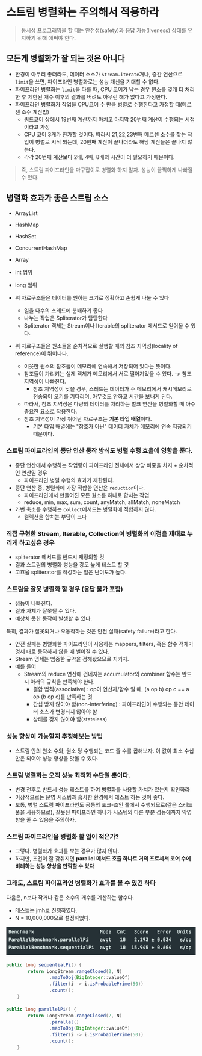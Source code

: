 # 스트림 병렬화는 주의해서 적용하라 
> 동시성 프로그래밍을 할 때는 안전성(safety)과 응답 가능(liveness) 상태를 유지하기 위해 애써야 한다.

## 모든게 병렬화가 잘 되는 것은 아니다
- 환경이 아무리 좋더라도, 데이터 소스가 `Stream.iterate`거나, 중간 연산으로 `limit`을 쓰면, 파이프라인 병렬화로는 성능 개선을 기대할 수 없다.
- 파이프라인 병렬화는 `limit`을 다룰 때, CPU 코어가 남는 경우 원소를 몇개 더 처리한 후 제한된 개수 이후의 결과를 버려도 아무런 해가 없다고 가정한다.
- 파이프라인 병렬화가 작업을 CPU코어 수 만큼 병렬로 수행한다고 가정할 때(메르센 소수 계산법)
  - 쿼드코어 상에서 19번째 계산까지 마치고 마지막 20번째 계산이 수행되는 시점이라고 가정
  - CPU 코어 3개가 한가할 것이다. 따라서 21,22,23번째 메르센 소수를 찾는 작업이 병렬로 시작 되는데, 20번째 계산이 끝나더라도 해당 계산들은 끝나지 않는다.
  - 각각 20번째 계산보다 2배, 4배, 8배의 시간이 더 필요하기 때문이다.

> 즉, 스트림 파이프라인을 마구잡이로 병렬화 하지 말자. 성능이 끔찍하게 나빠질 수 있다. 

## 병렬화 효과가 좋은 스트림 소스
- ArrayList
- HashMap
- HashSet
- ConcurrentHashMap
- Array
- int 범위
- long 범위

- 위 자료구조들은 데이터를 원하는 크기로 정확하고 손쉽게 나눌 수 있다
  - 일을 다수의 스레드에 분배하기 좋다
  - 나누는 작업은 Spliterator가 담당한다 
  - Spliterator 객체는 Stream이나 Iterable의 spliterator 메서드로 얻어올 수 있다.

- 위 자료구조들은 원소들을 순차적으로 실행할 때의 참조 지역성(locality of reference)이 뛰어나다.
  - 이웃한 원소의 참조들이 메모리에 연속해서 저장되어 있다는 뜻이다.
  - 참조들이 가리키는 실제 객체가 메모리에서 서로 떨어져있을 수 있다. -> 참조 지역성이 나빠진다.
    - 참조 지역성이 낮을 경우, 스레드는 데이터가 주 메모리에서 캐시메모리로 전송되어 오기를 기다리며, 아무것도 안하고 시간을 보내게 된다.
  - 따라서, 참조 지역성은 다량의 데이터를 처리하는 벌크 연산을 병렬화할 때 아주 중요한 요소로 작용한다.
  - 참조 지역성이 가장 뛰어난 자료구조는 **기본 타입 배열**이다.
    - 기본 타입 배열에는 "참조가 아닌" 데이터 자체가 메모리에 연속 저장되기 때문이다.

### 스트림 파이프라인의 종단 연산 동작 방식도 병렬 수행 효율에 영향을 준다.
- 종단 연산에서 수행하는 작업량이 파이프라인 전체에서 상당 비중을 차지 + 순차적인 연산일 경우
  - 파이프라인 병렬 수행의 효과가 제한된다.
- 종단 연산 중, 병렬화에 가장 적합한 연산은 `reduction`이다.
  - 파이프라인에서 만들어진 모든 원소를 하나로 합치는 작업
  - reduce, min, max, sum, count, anyMatch, allMatch, noneMatch
- 가변 축소를 수행하는 `collect`메서드는 병렬화에 적합하지 않다.
  - 컬렉션을 합치는 부담이 크다 


### 직접 구현한 Stream, Iterable, Collection이 병렬화의 이점을 제대로 누리게 하고싶은 경우
- spliterator 메서드를 반드시 재정의할 것
- 결과 스트림의 병렬화 성능을 강도 높게 테스트 할 것
- 고효율 spliterator를 작성하는 일은 난이도가 높다.


### 스트림을 잘못 병렬화 할 경우 (응답 불가 포함)
- 성능이 나빠진다.
- 결과 자체가 잘못될 수 있다.
- 예상치 못한 동작이 발생할 수 있다.


특히, 결과가 잘못되거나 오동작하는 것은 안전 실패(safety failure)라고 한다.
- 안전 실패는 병렬화한 파이프라인이 사용하는 mappers, filters, 혹은 함수 객체가 명세 대로 동작하지 않을 때 벌어질 수 있다.
- Stream 명세는 엄중한 규약을 정해놨으므로 지키자.
- 예를 들어
  - Stream의 reduce 연산에 건네지는 accumulator와 combiner 함수는 반드시 아래의 규칙을 만족해야 한다.
    - 결합 법칙(associative) : op이 연산자/함수 일 때, (a op b) op c == a op (b op c)를 만족하는 것 
    - 간섭 받지 않아야 함(non-interfering) : 파이프라인이 수행되는 동안 데이터 소스가 변경되지 않아야 함 
    - 상태를 갖지 않아야 함(stateless)


### 성능 향상이 가능할지 추정해보는 방법 
- 스트림 안의 원소 수와, 원소 당 수행되는 코드 줄 수를 곱해보자. 이 값이 최소 수십만은 되어야 성능 향상을 맛볼 수 있다.


### 스트림 병렬화는 오직 성능 최적화 수단일 뿐이다.
- 변경 전후로 반드시 성능 테스트를 하여 병렬화를 사용할 가치가 있는지 확인하라 
- 이상적으로는 운영 시스템과 흡사한 환경에서 테스트 하는 것이 좋다. 
- 보통, 병렬 스트림 파이프라인도 공통의 포크-조인 풀에서 수행되므로(같은 스레드 풀을 사용하므로), 잘못된 파이프라인 하나가 시스템의 다른 부분 성능에까지 악영향을 줄 수 있음을 주의하자.


### 스트림 파이프라인을 병렬화 할 일이 적은가?
- 그렇다. 병렬화가 효과를 보는 경우가 많지 않다. 
- 하지만, 조건이 잘 갖춰지면 **parallel 메서드 호출 하나로 거의 프로세서 코어 수에 비례하는 성능 향상을 만끽할 수 있다**


### 그래도, 스트림 파이프라인 병렬화가 효과를 볼 수 있긴 하다
다음은, n보다 작거나 같은 소수의 개수를 계산하는 함수다.
- 테스트는 jmh로 진행하였다.
- N = 10,000,000으로 설정하였다.

![img.png](img.png)
```java
public long sequentialPi() {
        return LongStream.rangeClosed(2, N)
                .mapToObj(BigInteger::valueOf)
                .filter(i -> i.isProbablePrime(50))
                .count();
    }

public long parallelPi() {
        return LongStream.rangeClosed(2, N)
                .parallel()
                .mapToObj(BigInteger::valueOf)
                .filter(i -> i.isProbablePrime(50))
                .count();
    }
```



